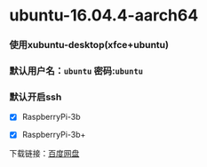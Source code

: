 # ubuntu-16.04.4-aarch64
### 使用xubuntu-desktop(xfce+ubuntu)
### 默认用户名：`ubuntu`    密码:`ubuntu`
### 默认开启ssh

-[X] RaspberryPi-3b

-[X] RaspberryPi-3b+

下载链接：[百度网盘](https://pan.baidu.com/s/1v98dgUJ3XnPHzSvrAXalQw)
